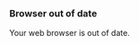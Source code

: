 <div class="au-body au-body--dark">
  <div class="au-page-alerts au-page-alerts--warning au-page-alerts--dark">
    <h3>Browser out of date</h3>
    <p>Your web browser is out of date.</p>
</div>

